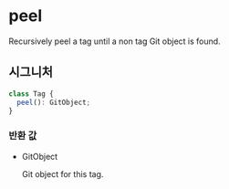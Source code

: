 # peel

Recursively peel a tag until a non tag Git object is found.

## 시그니처

```ts
class Tag {
  peel(): GitObject;
}
```

### 반환 값

<ul class="param-ul">
  <li class="param-li param-li-root">
    <span class="param-type">GitObject</span>
    <br>
    <p class="param-description">Git object for this tag.</p>
  </li>
</ul>